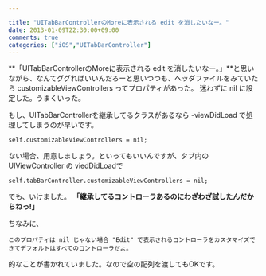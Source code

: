 ```yaml
---

title: "UITabBarControllerのMoreに表示される edit を消したいなー。"
date: 2013-01-09T22:30:00+09:00
comments: true
categories: ["iOS","UITabBarController"]
---
```


**「UITabBarControllerのMoreに表示される edit を消したいなー。」**と思いながら、なんてググればいいんだろーと思いつつも、ヘッダファイルをみていたら customizableViewControllers ってプロパティがあった。
迷わずに nil に設定した。うまくいった。

もし、UITabBarControllerを継承してるクラスがあるなら -viewDidLoad で処理してしまうのが早いです。

```
self.customizableViewControllers = nil;
```

ない場合、用意しましょう。といってもいいんですが、タブ内の UIViewController の viedDidLoadで

```
self.tabBarController.customizableViewControllers = nil;
```

でも、いけました。
**「継承してるコントローラあるのにわざわざ試したんだからねっ!」**

ちなみに、

    このプロパティは nil じゃない場合 "Edit" で表示されるコントローラをカスタマイズできてデフォルトはすべてのコントローラだよ。

的なことが書かれていました。なので空の配列を渡してもOKです。
